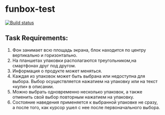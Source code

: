 # funbox-test

[![Build status](https://ci.appveyor.com/api/projects/status/3h70k0ky0c72to05?svg=true)](https://ci.appveyor.com/project/AnnVasilyeva/funbox-test)

## Task Requirements:
1. Фон занимает всю площадь экрана, блок находится по центру вертикально и горизонтально.
2. На планшетах упаковки располагаются треугольником,на смартфонах друг под другом.
3. Информация о продукте может меняться.
4. Каждая из упаковок может быть выбрана или недоступна для выбора. Выбор
   осуществляется нажатием на упаковку или на текст «купи» в описании.
5. Можно выбрать одновременно несколько упаковок, а также отменить свой
   выбор повторным нажатием на упаковку.
6. Состояние наведения применяется к выбранной упаковке не сразу, а после
   того, как курсор ушел с нее после первоначального выбора.
   